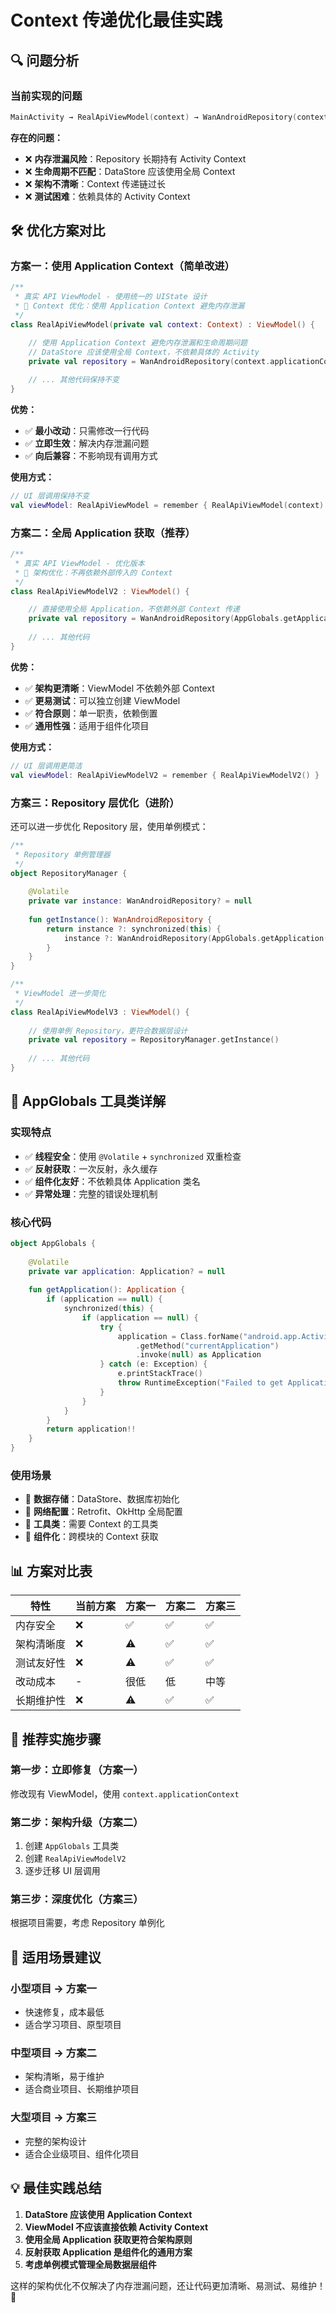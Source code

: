 # Context 传递优化最佳实践

## 🔍 **问题分析**

### **当前实现的问题**
```kotlin
MainActivity → RealApiViewModel(context) → WanAndroidRepository(context) → DataStoreCacheManager(context) → DataStore
```

**存在的问题：**
- ❌ **内存泄漏风险**：Repository 长期持有 Activity Context
- ❌ **生命周期不匹配**：DataStore 应该使用全局 Context
- ❌ **架构不清晰**：Context 传递链过长
- ❌ **测试困难**：依赖具体的 Activity Context

## 🛠️ **优化方案对比**

### **方案一：使用 Application Context（简单改进）**

```kotlin
/**
 * 真实 API ViewModel - 使用统一的 UIState 设计
 * 🔧 Context 优化：使用 Application Context 避免内存泄漏
 */
class RealApiViewModel(private val context: Context) : ViewModel() {

    // 使用 Application Context 避免内存泄漏和生命周期问题
    // DataStore 应该使用全局 Context，不依赖具体的 Activity
    private val repository = WanAndroidRepository(context.applicationContext)
    
    // ... 其他代码保持不变
}
```

**优势：**
- ✅ **最小改动**：只需修改一行代码
- ✅ **立即生效**：解决内存泄漏问题
- ✅ **向后兼容**：不影响现有调用方式

**使用方式：**
```kotlin
// UI 层调用保持不变
val viewModel: RealApiViewModel = remember { RealApiViewModel(context) }
```

### **方案二：全局 Application 获取（推荐）**

```kotlin
/**
 * 真实 API ViewModel - 优化版本
 * 🔧 架构优化：不再依赖外部传入的 Context
 */
class RealApiViewModelV2 : ViewModel() {

    // 直接使用全局 Application，不依赖外部 Context 传递
    private val repository = WanAndroidRepository(AppGlobals.getApplication())
    
    // ... 其他代码
}
```

**优势：**
- ✅ **架构更清晰**：ViewModel 不依赖外部 Context
- ✅ **更易测试**：可以独立创建 ViewModel
- ✅ **符合原则**：单一职责，依赖倒置
- ✅ **通用性强**：适用于组件化项目

**使用方式：**
```kotlin
// UI 层调用更简洁
val viewModel: RealApiViewModelV2 = remember { RealApiViewModelV2() }
```

### **方案三：Repository 层优化（进阶）**

还可以进一步优化 Repository 层，使用单例模式：

```kotlin
/**
 * Repository 单例管理器
 */
object RepositoryManager {
    
    @Volatile
    private var instance: WanAndroidRepository? = null
    
    fun getInstance(): WanAndroidRepository {
        return instance ?: synchronized(this) {
            instance ?: WanAndroidRepository(AppGlobals.getApplication()).also { instance = it }
        }
    }
}

/**
 * ViewModel 进一步简化
 */
class RealApiViewModelV3 : ViewModel() {
    
    // 使用单例 Repository，更符合数据层设计
    private val repository = RepositoryManager.getInstance()
    
    // ... 其他代码
}
```

## 🎯 **AppGlobals 工具类详解**

### **实现特点**
- ✅ **线程安全**：使用 `@Volatile` + `synchronized` 双重检查
- ✅ **反射获取**：一次反射，永久缓存
- ✅ **组件化友好**：不依赖具体 Application 类名
- ✅ **异常处理**：完整的错误处理机制

### **核心代码**
```kotlin
object AppGlobals {
    
    @Volatile
    private var application: Application? = null
    
    fun getApplication(): Application {
        if (application == null) {
            synchronized(this) {
                if (application == null) {
                    try {
                        application = Class.forName("android.app.ActivityThread")
                            .getMethod("currentApplication")
                            .invoke(null) as Application
                    } catch (e: Exception) {
                        e.printStackTrace()
                        throw RuntimeException("Failed to get Application instance", e)
                    }
                }
            }
        }
        return application!!
    }
}
```

### **使用场景**
- 🎯 **数据存储**：DataStore、数据库初始化
- 🎯 **网络配置**：Retrofit、OkHttp 全局配置
- 🎯 **工具类**：需要 Context 的工具类
- 🎯 **组件化**：跨模块的 Context 获取

## 📊 **方案对比表**

| 特性 | 当前方案 | 方案一 | 方案二 | 方案三 |
|------|----------|--------|--------|--------|
| 内存安全 | ❌ | ✅ | ✅ | ✅ |
| 架构清晰度 | ❌ | ⚠️ | ✅ | ✅ |
| 测试友好性 | ❌ | ⚠️ | ✅ | ✅ |
| 改动成本 | - | 很低 | 低 | 中等 |
| 长期维护性 | ❌ | ⚠️ | ✅ | ✅ |

## 🚀 **推荐实施步骤**

### **第一步：立即修复（方案一）**
修改现有 ViewModel，使用 `context.applicationContext`

### **第二步：架构升级（方案二）**
1. 创建 `AppGlobals` 工具类
2. 创建 `RealApiViewModelV2`
3. 逐步迁移 UI 层调用

### **第三步：深度优化（方案三）**
根据项目需要，考虑 Repository 单例化

## 🔧 **适用场景建议**

### **小型项目 → 方案一**
- 快速修复，成本最低
- 适合学习项目、原型项目

### **中型项目 → 方案二**
- 架构清晰，易于维护
- 适合商业项目、长期维护项目

### **大型项目 → 方案三**
- 完整的架构设计
- 适合企业级项目、组件化项目

## 💡 **最佳实践总结**

1. **DataStore 应该使用 Application Context**
2. **ViewModel 不应该直接依赖 Activity Context**
3. **使用全局 Application 获取更符合架构原则**
4. **反射获取 Application 是组件化的通用方案**
5. **考虑单例模式管理全局数据层组件**

这样的架构优化不仅解决了内存泄漏问题，还让代码更加清晰、易测试、易维护！🎉